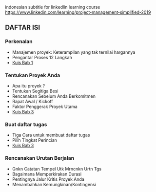 indonesian subtitle for linkedlin learning course https://www.linkedin.com/learning/project-management-simplified-2019

## DAFTAR ISI

### Perkenalan
- Manajemen proyek: Keterampilan yang tak ternilai hargannya
- Pengantar Proses 12 Langkah
- [Kuis Bab 1](kuis/KUIS_BAB_1.MD)

### Tentukan Proyek Anda
- Apa itu proyek ?
- Tentukan Segitiga Besi
- Rencanakan Sebelum Anda Berkomitmen
- Rapat Awal / Kickoff
- Faktor Penggerak Proyek Utama
- [Kuis Bab 3](kuis/KUIS_BAB_2.MD)

### Buat daftar tugas
- Tiga Cara untuk membuat daftar tugas
- Pilih Tingkat Perincian
- [Kuis Bab 3](kuis/KUIS_BAB_3.MD)

### Rencanakan Urutan Berjalan
- Gnkn Catatan Tempel Utk Mrncnkn Urtn Tgs
- Bagaimana Memperkirakan Durasi
- Pentingnya Jalur Kritis Proyek Anda
- Menambahkan Kemungkinan/Kontingensi